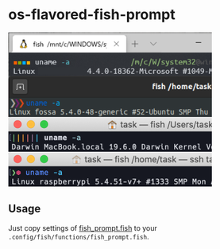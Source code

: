 # os-flavored-fish-prompt
![](fish-terminal.png)
## Usage
Just copy settings of [fish_prompt.fish](fish_prompt.fish) to your `.config/fish/functions/fish_prompt.fish`.
